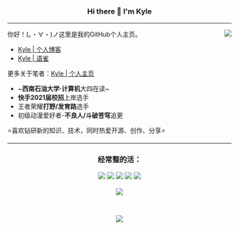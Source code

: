 <h3 align="center">Hi there 👋 I'm Kyle</h3>
<hr/>

<!--
**gongsir0630/gongsir0630** is a ✨ _special_ ✨ repository because its `README.md` (this file) appears on your GitHub profile.

Here are some ideas to get you started:

- 🔭 I’m currently working on ...
- 🌱 I’m currently learning ...
- 👯 I’m looking to collaborate on ...
- 🤔 I’m looking for help with ...
- 💬 Ask me about ...
- 📫 How to reach me: ...
- 😄 Pronouns: ...
- ⚡ Fun fact: ...
-->

<a href=“https://github.com/anuraghazra/github-readme-stats.git”>
  <img align="right" name="Kyle's github stats" src="https://github-readme-stats.vercel.app/api?username=gongsir0630&show_icons=true&count_privite=true" />
</a>

你好！(。・∀・)ノ这里是我的GitHub个人主页。
* [Kyle | 个人博客](https://blog.gongsir.club)
* [Kyle | 语雀](https://yuque.com/gongsir0630) 

更多关于笔者：[Kyle | 个人主页](https://gongsir.club)

* ~**西南石油大学·计算机**大四在读~
* **快手2021届校招**上岸选手 
* 王者荣耀**打野/发育路**选手
* 初级动漫爱好者-**不良人/斗破苍穹**追更

:star:喜欢钻研新的知识、技术，同时热爱开源、创作、分享:star:

<hr/>

<h3 align="center">经常整的活：</h3>
<p align="center">
  <!-- language icon -->
  <img src="https://img.shields.io/badge/-Java-ab7221?style=flat-square&logo=Java&logoColor=fff" />
  <img src="https://img.shields.io/badge/-Linux-000000?style=flat-square&logo=Linux&logoColor=fff" />
  <img src="https://img.shields.io/badge/-macOS-0078D6?style=flat-square&logo=Apple" />
  <img src="https://img.shields.io/badge/-Windows-0078D6?style=flat-square&logo=Windows" />
  <img src="https://img.shields.io/badge/-Github-green?style=flat-square&logo=Github&logoColor=fff" />
  <br/><br/>

  <!-- top-langs -->
  <a href="https://github.com/anuraghazra/github-readme-stats.git">
    <img align="center" src="https://github-readme-stats.vercel.app/api/top-langs/?username=gongsir0630&layout=compact" />
  </a>
</p>

<!--
来了就给个Star✨✨吧👇
-->
<br/>

<p align="center">
  <img src="https://komarev.com/ghpvc/?username=gongsir0630&style=for-the-badge" />
</p>
